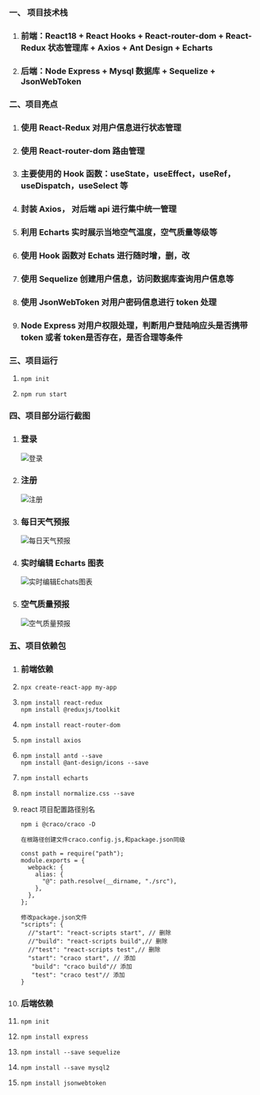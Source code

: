 ### 一、 项目技术栈

1. ### 前端：React18 + React Hooks + React-router-dom + React-Redux 状态管理库 + Axios + Ant Design + Echarts

2. ### 后端：Node Express + Mysql 数据库 + Sequelize + JsonWebToken 

### 二、项目亮点

1. ### 使用 React-Redux 对用户信息进行状态管理

2. ### 使用 React-router-dom 路由管理

2. ### 主要使用的 Hook 函数：useState，useEffect，useRef，useDispatch，useSelect 等

3. ### 封装 Axios， 对后端 api 进行集中统一管理

4. ### 利用 Echarts 实时展示当地空气温度，空气质量等级等

5. ### 使用  Hook 函数对 Echats 进行随时增，删，改

6. ### 使用 Sequelize 创建用户信息，访问数据库查询用户信息等

7. ### 使用 JsonWebToken 对用户密码信息进行 token 处理

7. ### Node Express 对用户权限处理，判断用户登陆响应头是否携带 token 或者 token是否存在，是否合理等条件

### 三、项目运行

1. ```shell
   npm init
   ```

2. ```shell
   npm run start
   ```

### 四、项目部分运行截图

1. ### 登录

   ![登录](https://picst.sunbangyan.cn/2023/11/05/71e3dd982c3f993adc7e9f16b4e9887a.png)

2. ### 注册

   ![注册](https://picss.sunbangyan.cn/2023/11/05/398950c8fec476e62ccd371ba79870c0.png)

3. ### 每日天气预报

   ![每日天气预报](https://picst.sunbangyan.cn/2023/11/05/95918e93813bf4ea9c910b51982c2e2d.png)

4. ### 实时编辑 Echarts 图表

   ![实时编辑Echats图表](https://picst.sunbangyan.cn/2023/11/05/008e9a7f4d1183d83a33b80114904439.png)

5. ### 空气质量预报

   ![空气质量预报](https://picdl.sunbangyan.cn/2023/11/05/3fdf734f4cedf81be0391cafa966df2c.png)

### 五、项目依赖包

1. ### 前端依赖

1. ``` shell 
   npx create-react-app my-app 
   ```

2. ```shell
   npm install react-redux
   npm install @reduxjs/toolkit
   ```

3. ```shell
   npm install react-router-dom
   ```

4. ```shell
   npm install axios
   ```

5. ```shell
   npm install antd --save
   npm install @ant-design/icons --save
   ```

7. ```shell
   npm install echarts
   ```

8. ```shell
   npm install normalize.css --save
   ```

9. react 项目配置路径别名

   ```shell
   npm i @craco/craco -D
   
   在根路径创建文件craco.config.js,和package.json同级
   
   const path = require("path");
   module.exports = {
     webpack: {
       alias: {
         "@": path.resolve(__dirname, "./src"),
       },
     },
   };
   
   修改package.json文件
   "scripts": {
     //"start": "react-scripts start", // 删除
     //"build": "react-scripts build",// 删除
     //"test": "react-scripts test",// 删除
     "start": "craco start", // 添加
      "build": "craco build"// 添加
      "test": "craco test"// 添加
   }
   ```

1. ### 后端依赖

1. ```shell
   npm init
   ```

2. ```shell
   npm install express
   ```

3. ```shell
   npm install --save sequelize 
   ```

4. ```shell
   npm install --save mysql2
   ```

5. ```shell
   npm install jsonwebtoken
   ```

   
